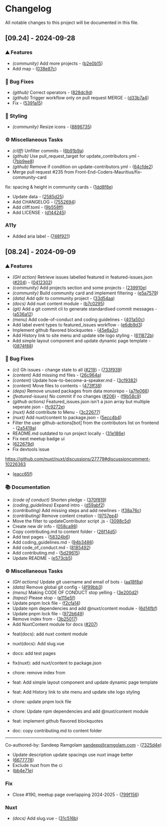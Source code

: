 # Changelog

All notable changes to this project will be documented in this file.

## [09.24] - 2024-09-28

### ⛰️  Features

- *(community)* Add more projects - ([b2e0b15](https://github.com/Front-End-Coders-Mauritius/frontend.mu/commit/b2e0b15e78d673ef5002a5d75a169ff48e2f27a7))
- Add map - ([038e87c](https://github.com/Front-End-Coders-Mauritius/frontend.mu/commit/038e87c894c3cda880e9c4233c7f24ec0c700a5e))

### 🐛 Bug Fixes

- *(github)* Correct  operators - ([828dc9d](https://github.com/Front-End-Coders-Mauritius/frontend.mu/commit/828dc9d093f670b759a0ea613f338cfaa24f3f7e))
- *(github)* Trigger workflow only on pull request MERGE - ([d33b7a4](https://github.com/Front-End-Coders-Mauritius/frontend.mu/commit/d33b7a4dc02e6f162d6fbae81c2bc058f2cb9389))
- Fix - ([5391a15](https://github.com/Front-End-Coders-Mauritius/frontend.mu/commit/5391a15a077c2b586678837244ead9a3547b83a3))

### 🎨 Styling

- *(community)* Resize icons - ([8896735](https://github.com/Front-End-Coders-Mauritius/frontend.mu/commit/88967357cb52ca22e3ac2a3e453ff0672a89b3a0))

### ⚙️ Miscellaneous Tasks

- *(cliff)* Unfilter commits - ([6b91b9a](https://github.com/Front-End-Coders-Mauritius/frontend.mu/commit/6b91b9aae134d75100920a9f12e21576772def49))
- *(github)* Use pull_request_target for update_contributors.yml - ([7bb9ee8](https://github.com/Front-End-Coders-Mauritius/frontend.mu/commit/7bb9ee853315b6184649c1ce1fa8a049c7477b3d))
- *(github)* Remove if condition on update-contributors.yml - ([64cfde2](https://github.com/Front-End-Coders-Mauritius/frontend.mu/commit/64cfde2f334aecbea47f8eaf38f114969bd521d1))
- Merge pull request #235 from Front-End-Coders-Mauritius/fix-community-card

fix: spacing & height in community cards - ([1dd8f8e](https://github.com/Front-End-Coders-Mauritius/frontend.mu/commit/1dd8f8e9eac3c7d86d475408bcae3b63b220ac81))
- Update data - ([2585d25](https://github.com/Front-End-Coders-Mauritius/frontend.mu/commit/2585d2545414991302b066de2593c719812298fe))
- Add CHANGELOG - ([7552694](https://github.com/Front-End-Coders-Mauritius/frontend.mu/commit/75526940f8c3900936e5bc67d821d0e3823ee693))
- Add cliff.toml - ([9b558ff](https://github.com/Front-End-Coders-Mauritius/frontend.mu/commit/9b558ffde87cdab402519f99a6ba4104bc8d434e))
- Add LICENSE - ([d144245](https://github.com/Front-End-Coders-Mauritius/frontend.mu/commit/d14424564659558bdf0221479ba54de914685446))

### A11y

- Added aria label - ([748f921](https://github.com/Front-End-Coders-Mauritius/frontend.mu/commit/748f921fc0e97f735b54c141cc48edafc199536a))

## [08.24] - 2024-09-09

### ⛰️  Features

- *(GH action)* Retrieve issues labelled featured in featured-issues.json ([#204](https://github.com/Front-End-Coders-Mauritius/frontend.mu/issues/204)) - ([0412302](https://github.com/Front-End-Coders-Mauritius/frontend.mu/commit/04123027457dd27fb7c05a98e9af487e30dccc87))
- *(community)* Add projects section and some projects - ([239910e](https://github.com/Front-End-Coders-Mauritius/frontend.mu/commit/239910e713f441518735161ebf3e4a4081d8198d))
- *(community)* Build community card and implement filtering - ([e5a7579](https://github.com/Front-End-Coders-Mauritius/frontend.mu/commit/e5a75795801a7bf63c98341a709bc12375abc276))
- *(data)* Add qdir to community project - ([33d54aa](https://github.com/Front-End-Coders-Mauritius/frontend.mu/commit/33d54aaab39d87216f233e0d3330a3a04ec54a79))
- *(docs)* Add nuxt content module - ([b7c0295](https://github.com/Front-End-Coders-Mauritius/frontend.mu/commit/b7c029562754569068ec8e4754e1a00d0620a003))
- *(git)* Add a git commit cli to generate standardised commit messages - ([a536a12](https://github.com/Front-End-Coders-Mauritius/frontend.mu/commit/a536a1250a3de9d60b965c76f90415c52759243e))
- *(menu)* Add code-of-conduct and coding guidelines - ([401a50c](https://github.com/Front-End-Coders-Mauritius/frontend.mu/commit/401a50ce2044359aad88d34a0aa2dd64f5b03230))
- Add label event types to featured_issues workflow - ([e6db9d3](https://github.com/Front-End-Coders-Mauritius/frontend.mu/commit/e6db9d32394ac637183468876a9fd7bf3b85ba9e))
- Implement github flavored blockquotes - ([45e6a2c](https://github.com/Front-End-Coders-Mauritius/frontend.mu/commit/45e6a2c524dba6a4c01b58078404cc7c68c62e66))
- Add History link to site menu and update site logo styling - ([611872b](https://github.com/Front-End-Coders-Mauritius/frontend.mu/commit/611872bb161519abc5866703355d8e5409d56859))
- Add simple layout component and update dynamic page template - ([0874f88](https://github.com/Front-End-Coders-Mauritius/frontend.mu/commit/0874f888b90f03c1dff9eafdd7af7e6c25ed5f4c))

### 🐛 Bug Fixes

- *(ci)* Gh issues - change state to all ([#219](https://github.com/Front-End-Coders-Mauritius/frontend.mu/issues/219)) - ([733f939](https://github.com/Front-End-Coders-Mauritius/frontend.mu/commit/733f939ad59314b7d4bbc7d18438cce5fec91879))
- *(content)* Add missing md files - ([26c964a](https://github.com/Front-End-Coders-Mauritius/frontend.mu/commit/26c964ad2201bc0aeacaaaa91cbfee56d152e9e0))
- *(content)* Update  how-to-become-a-speaker.md - ([3cf9382](https://github.com/Front-End-Coders-Mauritius/frontend.mu/commit/3cf9382e5f618c2da128e90bafb153674c1c4902))
- *(content)* Move files to contents - ([473ff38](https://github.com/Front-End-Coders-Mauritius/frontend.mu/commit/473ff38024bad66239353a2e6144e2712c505a32))
- *(deps)* Remove unused packages from data monorepo - ([a7fe066](https://github.com/Front-End-Coders-Mauritius/frontend.mu/commit/a7fe0664d1f8794a31395297abe1aff62683e914))
- *(featured-issues)* No commit if no changes ([#206](https://github.com/Front-End-Coders-Mauritius/frontend.mu/issues/206)) - ([f9b58c9](https://github.com/Front-End-Coders-Mauritius/frontend.mu/commit/f9b58c90ed870bb7f20d943813b24a1753bf3095))
- *(github actions)* Featured_issues.json isn't a json array but multiple seperate json - ([fc9272e](https://github.com/Front-End-Coders-Mauritius/frontend.mu/commit/fc9272e74a2a44a493f1f83ff7a1f1d267520a25))
- *(nuxt)* Add contribute to Menu - ([3c22677](https://github.com/Front-End-Coders-Mauritius/frontend.mu/commit/3c226770ec7e4784199d918b805fa44be6fc6cac))
- *(nuxt)* Add nuxt/content to package.json - ([5ecc4b4](https://github.com/Front-End-Coders-Mauritius/frontend.mu/commit/5ecc4b43fc620abf5c8b89282b68c55e77b20714))
- Filter the user github-actions[bot] from the contributors list on frontend - ([2a5419a](https://github.com/Front-End-Coders-Mauritius/frontend.mu/commit/2a5419a81cef4e9ccfd94919c625a6787790024b))
- README.md outdated to run project locally - ([31e186e](https://github.com/Front-End-Coders-Mauritius/frontend.mu/commit/31e186e717c2ce9c2d51e0d3ff8f83b655503455))
- Fix next meetup badge ui
 - ([622679d](https://github.com/Front-End-Coders-Mauritius/frontend.mu/commit/622679d572dac313ce41c2fa0148e744a782976e))
- Fix devtools issue

https://github.com/nuxt/nuxt/discussions/27779#discussioncomment-10226363
 - ([eacc65f](https://github.com/Front-End-Coders-Mauritius/frontend.mu/commit/eacc65f2d953ac19990d692df4082e397931a52b))

### 📚 Documentation

- *(code of conduct)* Shorten pledge - ([370f819](https://github.com/Front-End-Coders-Mauritius/frontend.mu/commit/370f819a15818f86a76d7f47090047d89272e7b7))
- *(coding_guidelines)* Expand intro - ([d59abf2](https://github.com/Front-End-Coders-Mauritius/frontend.mu/commit/d59abf25d60c023407ba1de123f45f400c646e4d))
- *(contributing)* Add missing steps and add newlines - ([f38a76c](https://github.com/Front-End-Coders-Mauritius/frontend.mu/commit/f38a76c61a4cb5629e47dcd606d8eec72e76bfdc))
- *(contributing)* Remove content creation - ([9757ee4](https://github.com/Front-End-Coders-Mauritius/frontend.mu/commit/9757ee4b3185cb9db456340919016cbd5b773ce5))
- Move the filter to updateContributor script .js - ([3098c5d](https://github.com/Front-End-Coders-Mauritius/frontend.mu/commit/3098c5d27c5edf4c4ca11758197c714f8c481ca4))
- Create new dir info - ([058ca98](https://github.com/Front-End-Coders-Mauritius/frontend.mu/commit/058ca98b50e6b6d085da854af68c67122d7189b7))
- Copy contributing.md to content folder - ([26f14d5](https://github.com/Front-End-Coders-Mauritius/frontend.mu/commit/26f14d5ebb9003142cd65eb8192b8cae54482d7f))
- Add test pages - ([58324b6](https://github.com/Front-End-Coders-Mauritius/frontend.mu/commit/58324b620b60797a09bc6ebf74f042ca78fc162e))
- Add coding_guidelines.md - ([94b3486](https://github.com/Front-End-Coders-Mauritius/frontend.mu/commit/94b3486e93131616b85e6cf4af7d1fe28aa7c0be))
- Add code_of_conduct.md - ([8185492](https://github.com/Front-End-Coders-Mauritius/frontend.mu/commit/81854927e3bc15842379835f19b4afb63000bebe))
- Add contributing.md - ([5d29615](https://github.com/Front-End-Coders-Mauritius/frontend.mu/commit/5d2961560cbc7b5d9e836faca1ca34dab82b7983))
- Update README - ([e573cb5](https://github.com/Front-End-Coders-Mauritius/frontend.mu/commit/e573cb586b7e2c0d2282fb6258f34bb9671043b1))

### ⚙️ Miscellaneous Tasks

- *(GH actions)* Update git username and email of bots - ([aa18f8a](https://github.com/Front-End-Coders-Mauritius/frontend.mu/commit/aa18f8ab3e7c5841f4d074cc0980260967b6b0e4))
- *(data)* Remove global git config - ([4f99bb3](https://github.com/Front-End-Coders-Mauritius/frontend.mu/commit/4f99bb34a09e2eb62907310c1f4f0933cba855bb))
- *(menu)* Making CODE OF CONDUCT stop yelling - ([3e200d2](https://github.com/Front-End-Coders-Mauritius/frontend.mu/commit/3e200d23bacedc7e056bae5651cc8638a7324098))
- *(tapaz)* Please stop - ([e115e5f](https://github.com/Front-End-Coders-Mauritius/frontend.mu/commit/e115e5f83a3f93fb61548d3ba647790e9dcd79ae))
- Update pnpm lock file - ([f2cfa14](https://github.com/Front-End-Coders-Mauritius/frontend.mu/commit/f2cfa1445b2afcb5c75b04bf2ea95aeba7bc9762))
- Update npm dependencies and add @nuxt/content module - ([6d14fbf](https://github.com/Front-End-Coders-Mauritius/frontend.mu/commit/6d14fbf7c20980d695b791fa01d8e13926464f93))
- Update pnpm lock file - ([972b649](https://github.com/Front-End-Coders-Mauritius/frontend.mu/commit/972b649b515e38920317e8e933f90d881d6f3379))
- Remove index from - ([3b25017](https://github.com/Front-End-Coders-Mauritius/frontend.mu/commit/3b250170b5608b6102d09aea318ad745fb445727))
- Add NuxtContent module for docs ([#207](https://github.com/Front-End-Coders-Mauritius/frontend.mu/issues/207))

* feat(docs): add nuxt content module

* nuxt(docs): Add slug.vue

* docs: add test pages

* fix(nuxt): add nuxt/content to package.json

* chore: remove index from

* feat: Add simple layout component and update dynamic page template

* feat: Add History link to site menu and update site logo styling

* chore: update pnpm lock file

* chore: Update npm dependencies and add @nuxt/content module

* feat: implement github flavored blockquotes

* doc: copy contributing.md to content folder

---------

Co-authored-by: Sandeep Ramgolam <sandeep@ramgolam.com> - ([7325d4e](https://github.com/Front-End-Coders-Mauritius/frontend.mu/commit/7325d4e04e9fafb68cfe716a7643de1dc9d7bf7b))
- Update description
update spacings
use nuxt image better
 - ([6677778](https://github.com/Front-End-Coders-Mauritius/frontend.mu/commit/667777895e51188211082dd564bfaad20ff46f62))
- Exclude nuxt from the ci
 - ([bb4e71e](https://github.com/Front-End-Coders-Mauritius/frontend.mu/commit/bb4e71e94c6651450d357fdcf606597029d80dc2))

### Fix

- Close #190, meetup page overlapping 2024-2025 - ([799f156](https://github.com/Front-End-Coders-Mauritius/frontend.mu/commit/799f15613c332b1cfd1c38db100078b6d84c48cf))

### Nuxt

- *(docs)* Add slug.vue - ([31c516b](https://github.com/Front-End-Coders-Mauritius/frontend.mu/commit/31c516bbff3102c57ae1decbd4496e57a014d814))

